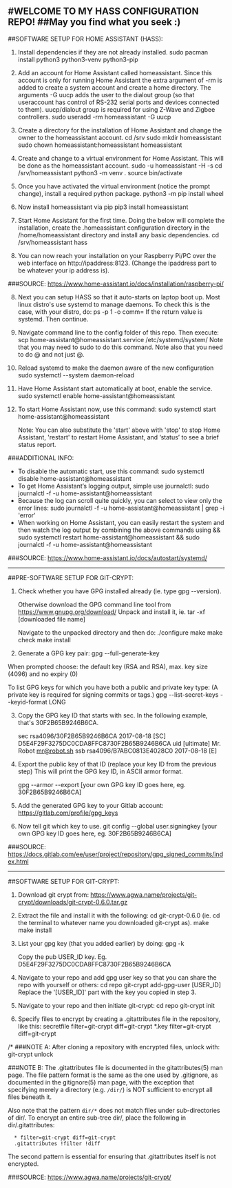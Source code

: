 #WELCOME TO MY HASS CONFIGURATION REPO!
##May you find what you seek :)
----------------------------------------------------------------
##SOFTWARE SETUP FOR HOME ASSISTANT (HASS):
1. Install dependencies if they are not already installed.
      sudo pacman install python3 python3-venv python3-pip

2. Add an account for Home Assistant called homeassistant.
   Since this account is only for running Home Assistant the extra argument
   of -rm is added to create a system account and create a home directory.
   The arguments -G uucp adds the user to the dialout group
   (so that useraccount has control of RS-232 serial ports and devices connected to them).
   uucp/dialout group is required for using Z-Wave and Zigbee controllers.
      sudo useradd -rm homeassistant -G uucp

3. Create a directory for the installation of Home Assistant and
   change the owner to the homeassistant account.
      cd /srv
      sudo mkdir homeassistant
      sudo chown homeassistant:homeassistant homeassistant

4. Create and change to a virtual environment for Home Assistant.
   This will be done as the homeassistant account.
      sudo -u homeassistant -H -s
      cd /srv/homeassistant
      python3 -m venv .
      source bin/activate

5. Once you have activated the virtual environment (notice the prompt change),
   install a required python package.
      python3 -m pip install wheel

6. Now install homeassistant via pip
      pip3 install homeassistant

7. Start Home Assistant for the first time.
   Doing the below will complete the installation, create the .homeassistant configuration
   directory in the /home/homeassistant directory and install any basic dependencies.
      cd /srv/homeassistant
      hass

7. You can now reach your installation on your Raspberry Pi/PC over
   the web interface on http://ipaddress:8123.
   (Change the ipaddress part to be whatever your ip address is).

###SOURCE:
https://www.home-assistant.io/docs/installation/raspberry-pi/

8. Next you can setup HASS so that it auto-starts on laptop boot up.
   Most linux distro's use systemd to manage daemons.
   To check this is the case, with your distro, do:
      ps -p 1 -o comm=
   If the return value is systemd. Then continue.

9. Navigate command line to the config folder of this repo. Then execute:
      scp home-assistant\@homeassistant.service /etc/systemd/system/
   Note that you may need to sudo to do this command.
   Note also that you need to do \@ and not just @.

10. Reload systemd to make the daemon aware of the new configuration
      sudo systemctl --system daemon-reload

11. Have Home Assistant start automatically at boot, enable the service.
      sudo systemctl enable home-assistant@homeassistant

12. To start Home Assistant now, use this command:
      sudo systemctl start home-assistant@homeassistant

    Note: You can also substitute the 'start' above with 'stop' to stop Home Assistant,
    'restart' to restart Home Assistant, and ‘status’ to see a brief status report.

###ADDITIONAL INFO:
- To disable the automatic start, use this command:
      sudo systemctl disable home-assistant@homeassistant
- To get Home Assistant’s logging output, simple use journalctl:
      sudo journalctl -f -u home-assistant@homeassistant
- Because the log can scroll quite quickly, you can select to view only the error lines:
      sudo journalctl -f -u home-assistant@homeassistant | grep -i 'error'
- When working on Home Assistant, you can easily restart the system and
  then watch the log output by combining the above commands using &&
      sudo systemctl restart home-assistant@homeassistant && sudo journalctl -f -u home-assistant@homeassistant

###SOURCE:
https://www.home-assistant.io/docs/autostart/systemd/

------------------------------------------------------------------
##PRE-SOFTWARE SETUP FOR GIT-CRYPT:
1. Check whether you have GPG installed already (ie. type gpg --version).

   Otherwise download the GPG command line tool from https://www.gnupg.org/download/
   Unpack and install it, ie.
      tar -xf [downloaded file name]

   Navigate to the unpacked directory and then do:
      ./configure
      make
      make check
      make install

2. Generate a GPG key pair:
      gpg --full-generate-key

  When prompted choose:
   the default key (RSA and RSA),
   max. key size (4096)
   and no expiry (0)

  To list GPG keys for which you have both a public and private key type:
  (A private key is required for signing commits or tags.)
      gpg --list-secret-keys --keyid-format LONG

3. Copy the GPG key ID that starts with sec. In the following example, that's 30F2B65B9246B6CA.

      sec   rsa4096/30F2B65B9246B6CA 2017-08-18 [SC]
            D5E4F29F3275DC0CDA8FFC8730F2B65B9246B6CA
      uid                   [ultimate] Mr. Robot <mr@robot.sh>
      ssb   rsa4096/B7ABC0813E4028C0 2017-08-18 [E]

4. Export the public key of that ID (replace your key ID from the previous step)
   This will print the GPG key ID, in ASCII armor format.

      gpg --armor --export [your own GPG key ID goes here, eg. 30F2B65B9246B6CA]

5. Add the generated GPG key to your Gitlab account:
   https://gitlab.com/profile/gpg_keys

6. Now tell git which key to use.
      git config --global user.signingkey [your own GPG key ID goes here, eg. 30F2B65B9246B6CA]

###SOURCE:
https://docs.gitlab.com/ee/user/project/repository/gpg_signed_commits/index.html

------------------------------------------------------------------
##SOFTWARE SETUP FOR GIT-CRYPT:
1. Download git crypt from:
   https://www.agwa.name/projects/git-crypt/downloads/git-crypt-0.6.0.tar.gz

2. Extract the file and install it with the following:
      cd git-crypt-0.6.0 (ie. cd the terminal to whatever name you downloaded git-crypt as).
      make
      make install

3. List your gpg key (that you added earlier) by doing:
      gpg -k

   Copy the pub USER_ID key. Eg. D5E4F29F3275DC0CDA8FFC8730F2B65B9246B6CA

4. Navigate to your repo and add gpg user key so that you can share the repo with yourself or others:
      cd repo
      git-crypt add-gpg-user [USER_ID]
   Replace the '[USER_ID]' part with the key you copied in step 3.

5. Navigate to your repo and then initiate git-crypt:
      cd repo
      git-crypt init

6. Specify files to encrypt by creating a .gitattributes file in the repository, like this:
      secretfile filter=git-crypt diff=git-crypt
      *.key filter=git-crypt diff=git-crypt

/*
###NOTE A:
After cloning a repository with encrypted files, unlock with:
      git-crypt unlock

###NOTE B:
The .gitattributes file is documented in the gitattributes(5) man page.
The file pattern format is the same as the one used by .gitignore,
as documented in the gitignore(5) man page, with the exception that
specifying merely a directory (e.g. `/dir/`) is NOT sufficient to
encrypt all files beneath it.

Also note that the pattern `dir/*` does not match files under
sub-directories of dir/.  To encrypt an entire sub-tree dir/, place the
following in dir/.gitattributes:

      * filter=git-crypt diff=git-crypt
      .gitattributes !filter !diff

The second pattern is essential for ensuring that .gitattributes itself
is not encrypted.

###SOURCE:
https://www.agwa.name/projects/git-crypt/
